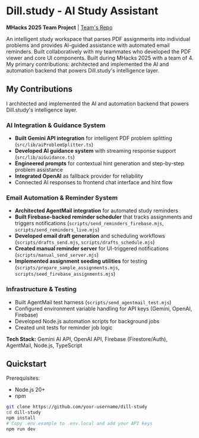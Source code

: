 # Dill.study - AI Study Assistant

**MHacks 2025 Team Project** | [Team's Repo](https://github.com/niravjaiswal/dill-study.git)

An intelligent study workspace that parses PDF assignments into individual problems and provides AI-guided assistance with automated email reminders. Built collaboratively with my teammates who developed the PDF viewer and core UI components. Built during MHacks 2025 with a team of 4. My primary contributions: architected and implemented the AI and automation backend that powers Dill.study's intelligence layer.

## My Contributions

I architected and implemented the AI and automation backend that powers Dill.study's intelligence layer.

### AI Integration & Guidance System
- **Built Gemini API integration** for intelligent PDF problem splitting (`src/lib/aiProblemSplitter.ts`)
- **Developed AI guidance system** with streaming response support (`src/lib/aiGuidance.ts`)
- **Engineered prompts** for contextual hint generation and step-by-step problem assistance
- **Integrated OpenAI** as fallback provider for reliability
- Connected AI responses to frontend chat interface and hint flow

### Email Automation & Reminder System
- **Architected AgentMail integration** for automated study reminders
- **Built Firebase-backed reminder scheduler** that tracks assignments and triggers notifications (`scripts/send_reminders_firebase.mjs`, `scripts/send_reminders_live.mjs`)
- **Developed email draft generation** and scheduling workflows (`scripts/drafts_send.mjs`, `scripts/drafts_schedule.mjs`)
- **Created manual reminder server** for UI-triggered notifications (`scripts/manual_send_server.mjs`)
- **Implemented assignment seeding utilities** for testing (`scripts/prepare_sample_assignments.mjs`, `scripts/seed_firebase_assignments.mjs`)

### Infrastructure & Testing
- Built AgentMail test harness (`scripts/send_agentmail_test.mjs`)
- Configured environment variable handling for API keys (Gemini, OpenAI, Firebase)
- Developed Node.js automation scripts for background jobs
- Created unit tests for reminder job logic

**Tech Stack:** Gemini AI API, OpenAI API, Firebase (Firestore/Auth), AgentMail, Node.js, TypeScript

## Quickstart

Prerequisites:
- Node.js 20+
- npm
```bash
git clone https://github.com/your-username/dill-study
cd dill-study
npm install
# Copy .env.example to .env.local and add your API keys
npm run dev
